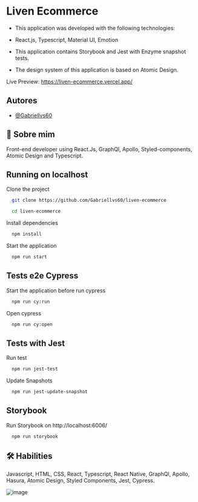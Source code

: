 # Liven Ecommerce

- This application was developed with the following technologies:

- React.js, Typescript, Material UI, Emotion

- This application contains Storybook and Jest with Enzyme snapshot tests.

- The design system of this application is based on Atomic Design.

Live Preview: https://liven-ecommerce.vercel.app/

## Autores

- [@Gabriellvs60](https://github.com/Gabriellvs60)

## 🚀 Sobre mim

Front-end developer using React.Js, GraphQl, Apollo, Styled-components, Atomic Design and Typescript.

## Running on localhost

Clone the project

```bash
  git clone https://github.com/Gabriellvs60/liven-ecommerce
```

```bash
  cd liven-ecommerce
```

Install dependencies

```bash
  npm install
```

Start the application

```bash
  npm run start
```

## Tests e2e Cypress

Start the application before run cypress

```bash
  npm run cy:run
```

Open cypress

```bash
  npm run cy:open
```

## Tests with Jest

Run test

```bash
  npm run jest-test
```

Update Snapshots

```bash
  npm run jest-update-snapshot
```

## Storybook

Run Storybook on http://localhost:6006/

```bash
  npm run storybook
```

## 🛠 Habilities

Javascript, HTML, CSS, React, Typescript, React Native, GraphQl, Apollo, Hasura, Atomic Design, Styled Components, Jest, Cypress.

![image](https://user-images.githubusercontent.com/11982574/151710181-47942d09-dc18-4cbe-b239-ec6beeb1208f.png)
